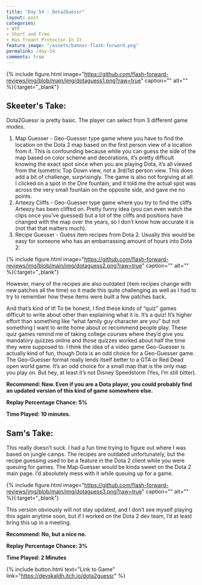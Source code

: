 ```yaml
---
title: "Day 54 - Dota2Guessr"
layout: post
categories:
- WTF
- Short and Free
- Has Treant Protector In It
feature_image: "/assets/banner-flash-forward.png"
permalink: /day-54
comments: true
---
```


{% include figure.html image="https://github.com/flash-forward-reviews/img/blob/main/img/dotaguess1.png?raw=true" caption="" alt="" %}{:target="_blank"}

## Skeeter's Take:

Dota2Guessr is pretty basic. The player can select from 3 different game modes. 

1. Map Guesser - Geo-Guesser type game where you have to find the location on the Dota 2 map based on the first person view of a location from it. This is confounding because while you can guess the side of the map based on color scheme and decorations, it’s pretty difficult knowing the exact spot since when you are playing Dota, it’s all viewed from the Isometric Top Down view, not a 3rd/1st person view. This does add a bit of challenge, surprisingly. The game is also not forgiving at all. I clicked on a spot in the Dire fountain, and it told me the actual spot was across the very small fountain on the opposite side, and gave me no points.
2. Arteezy Cliffs - Geo-Guesser type game where you try to find the cliffs Arteezy has been cliffed on. Pretty funny idea (you can even watch the clips once you’ve guessed) but a lot of the cliffs and positions have changed with the map over the years, so I don’t know how accurate it is (not that that matters much). 
3. Recipe Guesser - Guess item recipes from Dota 2. Usually this would be easy for someone who has an embarrassing amount of hours into Dota 2: 

{% include figure.html image="https://github.com/flash-forward-reviews/img/blob/main/img/dotaguess2.png?raw=true" caption="" alt="" %}{:target="_blank"}

However, many of the recipes are also outdated (item recipes change with new patches all the time) so it made this quite challenging as well as I had to try to remember how these items were built a few patches back. 

And that’s kind of it! To be honest, I find these kinds of “quiz” games difficult to write about other than explaining what it is. It’s a quiz! It’s higher effort than something like “what family guy character are you” but not something I want to write home about or recommend people play. 
These quiz games remind me of taking college courses where they’d give you mandatory quizzes online and those quizzes worked about half the time they were supposed to. I think the idea of a video game Geo-Guesser is actually kind of fun, though Dota is an odd choice for a Geo-Guesser game. The Geo-Guesser format really lends itself better to a GTA or Red Dead open world game. It’s an odd choice for a small map that is the only map you play on. But hey, at least it’s not Disney Speedstorm (Yes, I’m still bitter).

**Recommend:  Naw. Even if you are a Dota player, you could probably find an updated version of this kind of game somewhere else.**

**Replay Percentage Chance: 5%**

**Time Played: 10 minutes.** 

## Sam's Take:

This really doesn’t suck. I had a fun time trying to figure out where I was based on jungle camps. The recipes are outdated unfortunately, but the recipe guessing used to be a feature in the Dota 2 client while you were queuing for games. The Map Guesser would be kinda sweet on the Dota 2 main page. I’d absolutely mess with it while queuing up for a game.

{% include figure.html image="https://github.com/flash-forward-reviews/img/blob/main/img/dotaguess3.png?raw=true" caption="" alt="" %}{:target="_blank"}

This version obviously will not stay updated, and I don’t see myself playing this again anytime soon, but if I worked on the Dota 2 dev team, I’d at least bring this up in a meeting.

**Recommend: No, but a nice no.** 

**Replay Percentage Chance: 3%**

**Time Played: 2 Minutes** 

{% include button.html text="Link to Game" link="https://devskaldh.itch.io/dota2guessr" %}
